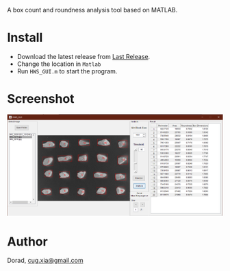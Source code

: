 A box count and roundness analysis tool based on MATLAB.



# Install

- Download the latest release from [Last Release](https://github.com/Doradx/BoxCount-RoundnessForSamples/releases/latest).
- Change the location in `Matlab`
- Run `HWS_GUI.m` to start the program.

# Screenshot

![image-20201202003534405](README/image-20201202003534405.png)

# Author

Dorad, cug.xia@gmail.com